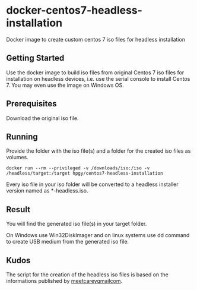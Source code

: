 # docker-centos7-headless-installation
Docker image to create custom centos 7 iso files for headless installation

## Getting Started
Use the docker image to build iso files from original Centos 7 iso files for installation on headless devices, i.e. use the serial console to install Centos 7.
You may even use the image on Windows OS.

## Prerequisites
Download the original iso file.

## Running
Provide the folder with the iso file(s) and a folder for the created iso files as volumes.

```
docker run --rm --privileged -v /downloads/iso:/iso -v /headless/target:/target hpgy/centos7-headless-installation
```

Every iso file in your iso folder will be converted to a headless installer version named as *-headless.iso.

## Result
You will find the generated iso file(s) in your target folder.

On Windows use Win32DiskImager and on linux systems use dd command to create USB medium from the generated iso file.

## Kudos
The script for the creation of the headless iso files is based on the informations published by [meetcareygmailcom](https://meetcarey.wordpress.com/2016/08/16/first-blog-post/).

